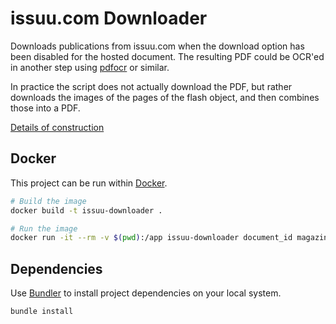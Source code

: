 # issuu.com Downloader

Downloads publications from issuu.com when the download option has been disabled for the hosted document. The resulting PDF could be OCR'ed in another step using [pdfocr](https://github.com/gkovacs/pdfocr/) or similar.

In practice the script does not actually download the PDF, but rather downloads the images of the pages of the flash object, and then combines those into a PDF.

[Details of construction](http://pietropassarelli.com/issuu.html)

## Docker

This project can be run within [Docker](https://www.docker.com/).

```sh
# Build the image
docker build -t issuu-downloader .

# Run the image
docker run -it --rm -v $(pwd):/app issuu-downloader document_id magazine_name
```

## Dependencies

Use [Bundler](https://bundler.io/) to install project dependencies on your local system.

```sh
bundle install
```
